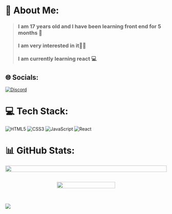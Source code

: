 <div style = 'display:flex; align-items:center; justify-content:space-around'>
<div>

# 💫 About Me:

> ### I am 17 years old and I have been learning front end for 5 months 🧑‍<br><br>I am very interested in it👨‍💻<br><br> I am currently learning react ‍💻

## 🌐 Socials:

[![Discord](https://img.shields.io/badge/Discord-%237289DA.svg?logo=discord&logoColor=white)](https://discord.gg/Shahin#6969)

# 💻 Tech Stack:

![HTML5](https://img.shields.io/badge/html5-%23E34F26.svg?style=for-the-badge&logo=html5&logoColor=white) ![CSS3](https://img.shields.io/badge/css3-%231572B6.svg?style=for-the-badge&logo=css3&logoColor=white) ![JavaScript](https://img.shields.io/badge/javascript-%23323330.svg?style=for-the-badge&logo=javascript&logoColor=%23F7DF1E) ![React](https://img.shields.io/badge/react-%2320232a.svg?style=for-the-badge&logo=react&logoColor=%2361DAFB)
# 📊 GitHub Stats:

<img src = 'https://github-readme-streak-stats.herokuapp.com/?user=shahinfallah&theme=nightowl&hide_border=false' width = '100%'>
<br>
<br>
<p align = 'center'>
<img src = 'https://github-readme-stats.vercel.app/api/top-langs/?username=shahinfallah&theme=nightowl&hide_border=false&include_all_commits=false&count_private=false&layout=compact' style = 'width:60%'>
</p>
<br>
<br>
<img src = 'https://raw.githubusercontent.com/mayhemantt/mayhemantt/Update/svg/Bottom.svg' width '100%'>
